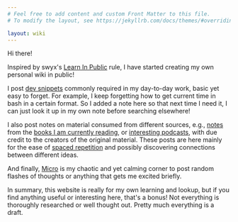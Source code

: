 ```yaml
---
# Feel free to add content and custom Front Matter to this file.
# To modify the layout, see https://jekyllrb.com/docs/themes/#overriding-theme-defaults

layout: wiki
---
```


Hi there!

Inspired by swyx's [Learn In Public](https://www.swyx.io/learn-in-public) rule, I have started creating my own personal wiki in public!

I post [dev snippets](/tags/dev) commonly required in my day-to-day work, basic yet easy to forget. For example, I keep forgetting how to get current time in bash in a certain format. So I added a note here so that next time I need it, I can just look it up in my own note before searching elsewhere!

I also post notes on material consumed from different sources, e.g., [notes](/tags/book-notes) from the [books I am currently reading](/bookshelf), or [interesting podcasts](/tags/podcast-notes), with due credit to the creators of the original material. These posts are here mainly for the ease of [spaced repetition](https://en.wikipedia.org/wiki/Spaced_repetition) and possibly discovering connections between different ideas.

And finally, [Micro](/micro) is my chaotic and yet calming corner to post random flashes of thoughts or anything that gets me excited briefly.

In summary, this website is really for my own learning and lookup, but if you find anything useful or interesting here, that's a bonus! Not everything is thoroughly researched or well thought out. Pretty much everything is a draft.